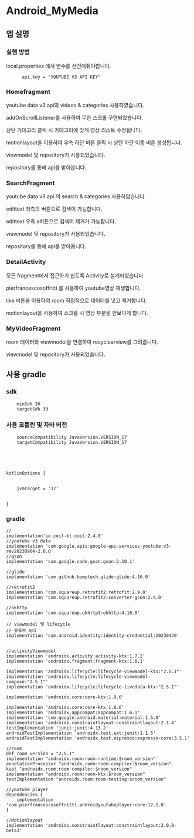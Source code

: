 # Android_MyMedia

## 앱 설명

### 실행 방법

local.properties 에서 변수를 선언해줘야합니다.

          api.key = "YOUTUBE V3 API KEY"

### Homefragment

youtube data v3 api의 videos & categories 사용하였습니다.

addOnScrollListener를 사용하여 무한 스크롤 구현되었습니다.

상단 카테고리 클릭 시 카테고리에 맞게 영상 리스트 수정됩니다.

motionlayout을 이용하여 우측 하단 버튼 클릭 시 상단 하단 이동 버튼 생성됩니다.

viewmodel 및 repository가 사용되었습니다.

repository를 통해 api를 받아옵니다.


### SearchFragment

youtube data v3 api 의 search & categories 사용하였습니다.

edittext 좌측의 버튼으로 검색이 가능합니다.

edittext 우측 x버튼으로 검색어 제거가 가능합니다.

viewmodel 및 repository가 사용되었습니다.

repository를 통해 api를 받아옵니다.



### DetailActivity

모든 fragment에서 접근하기 쉽도록 Activity로 설계되었습니다.

pierfrancescosoffritti 를 사용하여 youtube영상 재생합니다.

like 버튼을 이용하여 room 직접적으로 데이터를 넣고 제거합니다.

motionlayout을 사용하여 스크롤 시 영상 부분을 안보이게 합니다.


### MyVideoFragment

room 데이터와 viewmodel을 연결하여 recyclearview를 그려줍니다.

viewmodel 및 repository가 사용되었습니다.


## 사용 gradle

### sdk

        minSdk 26
        targetSdk 33

### 사용 코틀린 및 자바 버전

  

        sourceCompatibility JavaVersion.VERSION_17
        targetCompatibility JavaVersion.VERSION_17

        
    

    
    kotlinOptions {

    
        jvmTarget = '17'

        
    }

### gradle




    //
    implementation'io.coil-kt:coil:2.4.0'
    //youtube v3 data
    implementation 'com.google.apis:google-api-services-youtube:v3-rev20230904-2.0.0'
    //gson
    implementation 'com.google.code.gson:gson:2.10.1'

    //glide
    implementation 'com.github.bumptech.glide:glide:4.16.0'

    //retrofit2
    implementation 'com.squareup.retrofit2:retrofit:2.9.0'
    implementation 'com.squareup.retrofit2:converter-gson:2.9.0'

    //okhttp
    implementation 'com.squareup.okhttp3:okhttp:4.10.0'

    // viewmodel 및 lifecycle
    // 유튜브 api
    implementation 'com.android.identity:identity-credential:20230420'


    //activityViewmodel
    implementation 'androidx.activity:activity-ktx:1.7.2'
    implementation 'androidx.fragment:fragment-ktx:1.6.1'

    implementation 'androidx.lifecycle:lifecycle-viewmodel-ktx:"2.5.1"'
    implementation 'androidx.lifecycle:lifecycle-viewmodel-compose:"2.5.1"'
    implementation 'androidx.lifecycle:lifecycle-livedata-ktx:"2.5.1"'

    implementation 'androidx.core:core-ktx:1.9.0'

    implementation 'androidx.core:core-ktx:1.8.0'
    implementation 'androidx.appcompat:appcompat:1.6.1'
    implementation 'com.google.android.material:material:1.5.0'
    implementation 'androidx.constraintlayout:constraintlayout:2.1.4'
    testImplementation 'junit:junit:4.13.2'
    androidTestImplementation 'androidx.test.ext:junit:1.1.5'
    androidTestImplementation 'androidx.test.espresso:espresso-core:3.5.1'

    //room
    def room_version = "2.5.1"
    implementation "androidx.room:room-runtime:$room_version"
    annotationProcessor "androidx.room:room-compiler:$room_version"
    kapt "androidx.room:room-compiler:$room_version"
    implementation "androidx.room:room-ktx:$room_version"
    testImplementation "androidx.room:room-testing:$room_version"

    //youtube player
    dependencies {
        implementation 'com.pierfrancescosoffritti.androidyoutubeplayer:core:12.1.0'
    }

    //Motionlayout
    implementation 'androidx.constraintlayout:constraintlayout:2.0.0-beta3'
